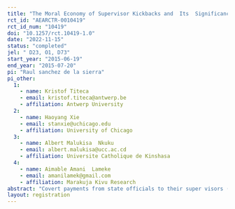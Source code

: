 ```yaml
---
title: "The Moral Economy of Supervisor Kickbacks and  Its  Significance for Corruption"
rct_id: "AEARCTR-0010419"
rct_id_num: "10419"
doi: "10.1257/rct.10419-1.0"
date: "2022-11-15"
status: "completed"
jel: " D23, O1, D73"
start_year: "2015-06-19"
end_year: "2015-07-20"
pi: "Raul sanchez de la sierra"
pi_other:
  1:
    - name: Kristof Titeca
    - email: kristof.titeca@antwerp.be
    - affiliation: Antwerp University
  2:
    - name: Haoyang Xie
    - email: stanxie@uchicago.edu
    - affiliation: University of Chicago
  3:
    - name: Albert Malukisa  Nkuku
    - email: albert.malukisa@ucc.ac.cd
    - affiliation: Universite Catholique de Kinshasa
  4:
    - name: Aimable Amani  Lameke
    - email: amanilamek@gmail.com
    - affiliation: Marakuja Kivu Research
abstract: "Covert payments from state officials to their super visors (supervisor kickbacks) are a frequently overlooked phenomenon, yet they can reveal fundamental features of collusion between officials and their supervisors. Supervisor kickbacks are particularly important in Sub-Saharan African societies, where a “moral economy” of corruption with re-distributive norms has been documented. We conduct a randomized unconditional cash transfer on traffic police agents in the Democratic Republic of the Congo to characterize the ways in which state officers' income is paid in kickbacks to their supervisors, and the role of income distribution on the kickbacks."
layout: registration
---
```


